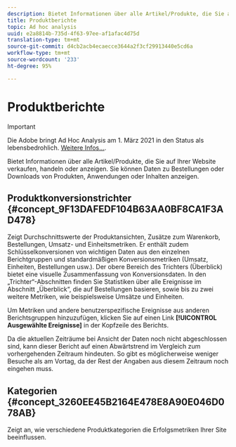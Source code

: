 ```yaml
---
description: Bietet Informationen über alle Artikel/Produkte, die Sie auf Ihrer Website verkaufen, handeln oder anzeigen. Sie können Daten zu Bestellungen oder Downloads von Produkten, Anwendungen oder Inhalten anzeigen.
title: Produktberichte
topic: Ad hoc analysis
uuid: e2a8814b-735d-4f63-97ee-af1afac4d75d
translation-type: tm+mt
source-git-commit: d4cb2acb4ecaecce3644a2f3cf29913440e5cd6a
workflow-type: tm+mt
source-wordcount: '233'
ht-degree: 95%

---
```



# Produktberichte

>[!IMPORTANT]
>
>Die Adobe bringt Ad Hoc Analysis am 1. März 2021 in den Status als lebensbedrohlich. [Weitere Infos...](https://adobe.ly/discoverworkspace).

Bietet Informationen über alle Artikel/Produkte, die Sie auf Ihrer Website verkaufen, handeln oder anzeigen. Sie können Daten zu Bestellungen oder Downloads von Produkten, Anwendungen oder Inhalten anzeigen.

## Produktkonversionstrichter {#concept_9F13DAFEDF104B63AA0BF8CA1F3AD478}

Zeigt Durchschnittswerte der Produktansichten, Zusätze zum Warenkorb, Bestellungen, Umsatz- und Einheitsmetriken. Er enthält zudem Schlüsselkonversionen von wichtigen Daten aus den einzelnen Berichtgruppen und standardmäßigen Konversionsmetriken (Umsatz, Einheiten, Bestellungen usw.). Der obere Bereich des Trichters (Überblick) bietet eine visuelle Zusammenfassung von Konversionsdaten. In den „Trichter“-Abschnitten finden Sie Statistiken über alle Ereignisse im Abschnitt „Überblick“, die auf Bestellungen basieren, sowie bis zu zwei weitere Metriken, wie beispielsweise Umsätze und Einheiten.

<!-- 

c_reports_products_conv_funnel.xml

 -->

Um Metriken und andere benutzerspezifische Ereignisse aus anderen Berichtsgruppen hinzuzufügen, klicken Sie auf einen Link **[!UICONTROL Ausgewählte Ereignisse]** in der Kopfzeile des Berichts.

Da die aktuellen Zeiträume bei Ansicht der Daten noch nicht abgeschlossen sind, kann dieser Bericht auf einen Abwärtstrend im Vergleich zum vorhergehenden Zeitraum hindeuten. So gibt es möglicherweise weniger Besuche als am Vortag, da der Rest der Angaben aus diesem Zeitraum noch eingehen muss.

## Kategorien {#concept_3260EE45B2164E478E8A90E046D078AB}

<!-- 

c_reports_categories.xml

 -->

Zeigt an, wie verschiedene Produktkategorien die Erfolgsmetriken Ihrer Site beeinflussen.
